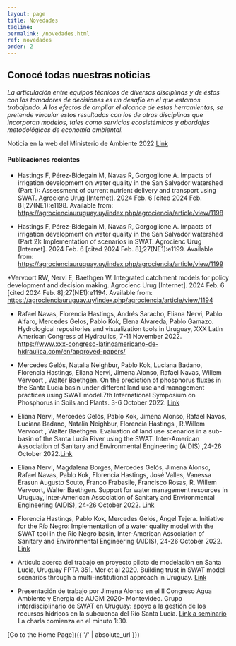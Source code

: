 ```yaml
---
layout: page
title: Novedades
tagline: 
permalink: /novedades.html
ref: novedades
order: 2
---
```

## Conocé todas nuestras noticias


*La articulación entre equipos técnicos de diversas disciplinas y de éstos con los tomadores de decisiones es un desafío en el que estamos trabajando. A los efectos de ampliar el alcance de estas herramientas, se pretende vincular estos resultados con los de otras disciplinas que incorporan modelos, tales como servicios ecosistémicos y abordajes metodológicos de economía ambiental.*

Noticia en la web del Ministerio de Ambiente 2022 [Link](https://www.gub.uy/ministerio-ambiente/comunicacion/noticias/herramientas-modelacion-gestion-ambiental)
#### 



#### Publicaciones recientes

* Hastings F, Pérez-Bidegain M, Navas R, Gorgoglione A. Impacts of irrigation development on water quality in the San Salvador watershed (Part 1): Assessment of current nutrient delivery and transport using SWAT. Agrocienc Urug [Internet]. 2024 Feb. 6 [cited 2024 Feb. 8];27(NE1):e1198. Available from: https://agrocienciauruguay.uy/index.php/agrociencia/article/view/1198
  
* Hastings F, Pérez-Bidegain M, Navas R, Gorgoglione A. Impacts of irrigation development on water quality in the San Salvador watershed (Part 2): Implementation of scenarios in SWAT. Agrocienc Urug [Internet]. 2024 Feb. 6 [cited 2024 Feb. 8];27(NE1):e1199. Available from: https://agrocienciauruguay.uy/index.php/agrociencia/article/view/1199

*Vervoort RW, Nervi E, Baethgen W. Integrated catchment models for policy development and decision making. Agrocienc Urug [Internet]. 2024 Feb. 6 [cited 2024 Feb. 8];27(NE1):e1194. Available from: https://agrocienciauruguay.uy/index.php/agrociencia/article/view/1194

* Rafael Navas, Florencia Hastings, Andrés Saracho, Eliana Nervi, Pablo Alfaro, Mercedes Gelos, Pablo Kok, Elena Alvareda, Pablo Gamazo. Hydrological repositories and visualization tools in Uruguay, XXX Latin American Congress of Hydraulics, 7-11 November 2022. https://www.xxx-congreso-latinoamericano-de-hidraulica.com/en/approved-papers/

* Mercedes Gelós, Natalia Neighbur, Pablo Kok, Luciana Badano, Florencia Hastings, Eliana Nervi, Jimena Alonso, Rafael Navas, Willem Vervoort , Walter Baethgen. On the prediction of phosphorus fluxes in the Santa Lucía basin under different land use and management practices using SWAT model.7th International Symposium on Phosphorus in Soils and Plants. 3-6 October 2022. [Link](https://psp7.org/abstracts-2/)

* Eliana Nervi, Mercedes Gelós, Pablo Kok, Jimena Alonso, Rafael Navas, Luciana Badano, Natalia Neighbur, Florencia Hastings , R.Willem Vervoort , Walter Baethgen. Evaluation of land use scenarios in a sub-basin of the Santa Lucía River using the SWAT. Inter-American Association of Sanitary and Environmental Engineering (AIDIS) ,24-26 October 2022.[Link](https://congresoaidisuruguay.com/presentacion-de-trabajos/ )

* Eliana Nervi, Magdalena Borges, Mercedes Gelós, Jimena Alonso, Rafael Navas, Pablo Kok, Florencia Hastings, José Valles, Vanessa Erasun Augusto Souto, Franco Frabasile, Francisco Rosas, R. Willem Vervoort, Walter Baethgen. Support for water management resources in Uruguay, Inter-American Association of Sanitary and Environmental Engineering (AIDIS), 24-26 October 2022. [Link](https://congresoaidisuruguay.com/presentacion-de-trabajos/)

* Florencia Hastings, Pablo Kok, Mercedes Gelós, Ángel Tejera. Initiative for the Río Negro: Implementation of a water quality model with the SWAT tool in the Río Negro basin, Inter-American Association of Sanitary and Environmental Engineering (AIDIS), 24-26 October 2022. [Link]([https://doi.org/10.18174/sesmo.2020a17892](https://congresoaidisuruguay.com/presentacion-de-trabajos/))


* Artículo acerca del trabajo en proyecto piloto de modelación en Santa Lucía, Uruguay  FPTA 351. Mer et al 2020. Building trust in SWAT model scenarios through a multi-institutional approach in Uruguay. [Link](https://doi.org/10.18174/sesmo.2020a17892)

* Presentación de trabajo por Jimena Alonso en el II Congreso Agua Ambiente y Energía de AUGM 2020- Montevideo. Grupo interdisciplinario de SWAT en Uruguay: apoyo a la gestión de los recursos hídricos en la subcuenca del Rio Santa Lucia. [Link a seminario](https://www.youtube.com/watch?v=Unu-8zwarc8) La charla comienza en el minuto 1:30.
<p>
  
  </p>



[Go to the Home Page]({{ '/' | absolute_url }})
